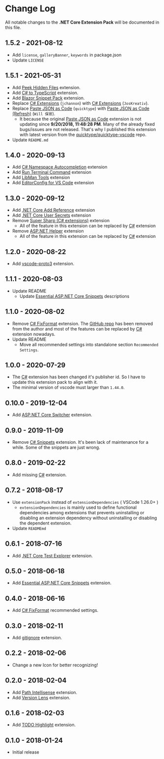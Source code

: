 # Change Log

All notable changes to the **.NET Core Extension Pack** will be documented in this file.

## 1.5.2 - 2021-08-12

* Add `license`, `galleryBanner`, `keywords` in package.json
* Update `LICENSE`

## 1.5.1 - 2021-05-31

* Add [Peek Hidden Files](https://marketplace.visualstudio.com/items?itemName=adrianwilczynski.toggle-hidden) extension.
* Add [C# to TypeScript](https://marketplace.visualstudio.com/items?itemName=adrianwilczynski.csharp-to-typescript) extension.
* Add [Blazor Snippet Pack](https://marketplace.visualstudio.com/items?itemName=adrianwilczynski.blazor-snippet-pack) extension.
* Replace [C# Extensions](https://marketplace.visualstudio.com/items?itemName=jchannon.csharpextensions) (`jchannon`) with [C# Extensions](https://marketplace.visualstudio.com/items?itemName=kreativ-software.csharpextensions) (`JosKreativ`).
* Replace [Paste JSON as Code](https://marketplace.visualstudio.com/items?itemName=quicktype.quicktype) (`quicktype`) with [Paste JSON as Code (Refresh)](https://marketplace.visualstudio.com/items?itemName=doggy8088.quicktype-refresh) (`Will 保哥`).
  * It because the original [Paste JSON as Code](https://marketplace.visualstudio.com/items?itemName=quicktype.quicktype) extension is not updating since **9/20/2018, 11:48:28 PM**. Many of the already fixed bugs/issues are not released. That's why I published this extension with latest version from the [quicktype/quicktype-vscode](https://github.com/quicktype/quicktype-vscode) repo.
* Update `README.md`

## 1.4.0 - 2020-09-13

* Add [C# Namespace Autocompletion](https://marketplace.visualstudio.com/items?itemName=adrianwilczynski.namespace) extension
* Add [Run Terminal Command](https://marketplace.visualstudio.com/items?itemName=adrianwilczynski.terminal-commands) extension
* Add [LibMan Tools](https://marketplace.visualstudio.com/items?itemName=adrianwilczynski.libman) extension
* Add [EditorConfig for VS Code](https://marketplace.visualstudio.com/items?itemName=EditorConfig.EditorConfig) extension

## 1.3.0 - 2020-09-12

* Add [.NET Core Add Reference](https://marketplace.visualstudio.com/items?itemName=adrianwilczynski.add-reference) extension
* Add [.NET Core User Secrets](https://marketplace.visualstudio.com/items?itemName=adrianwilczynski.user-secrets) extension
* Remove [Super Sharp (C# extensions)](https://marketplace.visualstudio.com/items?itemName=craigthomas.supersharp) extension
  * All of the feature in this extension can be replaced by [C#](https://marketplace.visualstudio.com/items?itemName=ms-dotnettools.csharp) extension
* Remove [ASP.NET Helper](https://marketplace.visualstudio.com/items?itemName=schneiderpat.aspnet-helper) extension
  * All of the feature in this extension can be replaced by [C#](https://marketplace.visualstudio.com/items?itemName=ms-dotnettools.csharp) extension

## 1.2.0 - 2020-08-22

* Add [vscode-proto3](https://marketplace.visualstudio.com/items?itemName=zxh404.vscode-proto3) extension.

## 1.1.1 - 2020-08-03

* Update README
  * Update [Essential ASP.NET Core Snippets](https://marketplace.visualstudio.com/items?itemName=doggy8088.netcore-snippets) descriptions

## 1.1.0 - 2020-08-02

* Remove [C# FixFormat](https://marketplace.visualstudio.com/items?itemName=Leopotam.csharpfixformat) extension. The [GitHub repo](https://github.com/Leopotam/vscode-csharpfixformat) has been removed from the author and most of the features can be replaced by [C#](https://marketplace.visualstudio.com/items?itemName=ms-vscode.csharp) extension nowadays.
* Update README
  * Move all recommended settings into standalone section `Recommended Settings`.

## 1.0.0 - 2020-07-29

* The [C#](https://marketplace.visualstudio.com/items?itemName=ms-dotnettools.csharp) extension has been changed it's publisher id. So I have to update this extension pack to align with it.
* The minimal version of vscode must larger than `1.44.0`.

## 0.10.0 - 2019-12-04

* Add [ASP.NET Core Switcher](https://marketplace.visualstudio.com/items?itemName=adrianwilczynski.asp-net-core-switcher) extension.

## 0.9.0 - 2019-11-09

* Remove [C# Snippets](https://marketplace.visualstudio.com/items?itemName=jorgeserrano.vscode-csharp-snippets) extension. It's been lack of maintenance for a while. Some of the snippets are just wrong.

## 0.8.0 - 2019-02-22

* Add missing [C#](https://marketplace.visualstudio.com/items?itemName=ms-vscode.csharp) extension.

## 0.7.2 - 2018-08-17

* Use `extensionPack` instead of `extensionDependencies` ( VSCode 1.26.0+ )
  * `extensionDependencies` is mainly used to define functional dependencies among extensions that prevents uninstalling or disabling an extension dependency without uninstalling or disabling the dependent extension.
* Update `READMEmd`

## 0.6.1 - 2018-07-16

* Add [.NET Core Test Explorer](https://marketplace.visualstudio.com/items?itemName=formulahendry.dotnet-test-explorer) extension.

## 0.5.0 - 2018-06-18

* Add [Essential ASP.NET Core Snippets](https://marketplace.visualstudio.com/items?itemName=doggy8088.netcore-snippets) extension.

## 0.4.0 - 2018-06-16

* Add [C# FixFormat](https://marketplace.visualstudio.com/items?itemName=Leopotam.csharpfixformat) recommended settings.

## 0.3.0 - 2018-02-11

* Add [gitignore](https://marketplace.visualstudio.com/items?itemName=codezombiech.gitignore) extension.

## 0.2.2 - 2018-02-06

* Change a new Icon for better recognizing!

## 0.2.0 - 2018-02-04

* Add [Path Intellisense](https://marketplace.visualstudio.com/items?itemName=christian-kohler.path-intellisense) extension.
* Add [Version Lens](https://marketplace.visualstudio.com/items?itemName=pflannery.vscode-versionlens) extension.

## 0.1.6 - 2018-02-03

* Add [TODO Highlight](https://marketplace.visualstudio.com/items?itemName=wayou.vscode-todo-highlight) extension.

## 0.1.0 - 2018-01-24

* Initial release
